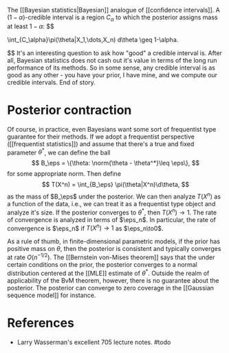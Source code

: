 The [[Bayesian statistics|Bayesian]] analogue of [[confidence intervals]]. A $(1-\alpha)$-credible interval is a region $C_\alpha$ to which the posterior assigns mass at least $1-\alpha$: 
$$

\int_{C_\alpha}\pi(\theta|X_1,\dots,X_n) d\theta \geq 1-\alpha.

$$
It's an interesting question to ask how "good" a credible interval is. After all, Bayesian statistics does not cash out it's value in terms of the long run performance of its methods. So in some sense, any credible interval is as good as any other - you have your prior, I have mine, and we compute our credible intervals. End of story. 

# Posterior contraction

Of course, in practice, even Bayesians want some sort of frequentist type guarantee for their methods. If we adopt a frequentist perspective ([[frequentist statistics]]) and assume that there's a true and fixed parameter $\theta^*$, we can define the ball
$$
B_\eps = \{\theta: \norm{\theta - \theta^*}\leq \eps\},
$$
for some appropriate norm. Then define $$
T(X^n) = \int_{B_\eps} \pi(\theta|X^n)\d\theta,
$$
as the mass of $B_\eps$ under the posterior. We can then analyze $T(X^n)$ as a function of the data, i.e., we can treat it as a frequentist type object and analyze it's size. If the posterior converges to $\theta^*$, then $T(X^n)\to 1$. The rate of convergence is analyzed in terms of $\eps_n$. In particular, the rate of convergence is $\eps_n$ if $T(X^n)\to 1$ as $\eps_n\to0$.

As a rule of thumb, in finite-dimensional parametric models, if the prior has positive mass on $\theta$, then the posterior is consistent and typically converges at rate $O(n^{-1/2})$. The [[Bernstein von-Mises theorem]] says that the under certain conditions on the prior, the posterior converges to a normal distribution centered at the [[MLE]] estimate of $\theta^*$. Outside the realm of applicability of the BvM theorem, however, there is no guarantee about the posterior. The posterior can converge to zero coverage in the [[Gaussian sequence model]] for instance.

# References 
- Larry Wasserman's excellent 705 lecture notes. #todo 